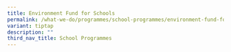 ```yaml
---
title: Environment Fund for Schools
permalink: /what-we-do/programmes/school-programmes/environment-fund-for-schools/
variant: tiptap
description: ""
third_nav_title: School Programmes
---
```

